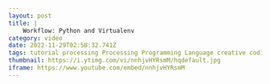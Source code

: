 ```yaml
---
layout: post
title: |
    Workflow: Python and Virtualenv
category: video
date: 2022-11-29T02:58:32.741Z
tags: tutorial processing Processing Programming Language creative coding JavaScript Intro Lesson Lessons Teacher  daniel shiffman programming beginners guide tips for train intro workflow virtualenv python environment
thumbnail: https://i.ytimg.com/vi/nnhjvHYRsmM/hqdefault.jpg
iframe: https://www.youtube.com/embed/nnhjvHYRsmM
---
```

